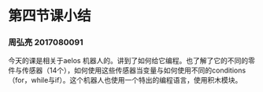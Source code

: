 # 第四节课小结

### 周弘亮 2017080091

今天的课是相关于aelos 机器人的。讲到了如何给它编程。也了解了它的不同的零件与传感器（14个），如何使用这些传感器当变量与如何使用不同的conditions（for，while与if）。这个机器人也使用一个特出的编程语言，使用积木模块。